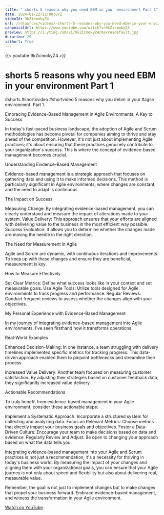 ```yaml
---
title: " shorts 5 reasons why you need EBM in your environment Part 1"
date: 2024-01-22T11:00:07Z
videoId: 9kZicmokyZ4
url: /resources/videos/-shorts-5-reasons-why-you-need-ebm-in-your-environment-part-1
canonicalUrl: https://www.youtube.com/watch?v=9kZicmokyZ4
preview: https://i.ytimg.com/vi/9kZicmokyZ4/maxresdefault.jpg
duration: 29
isShort: True
---
```


{{< youtube 9kZicmokyZ4 >}}

# shorts 5 reasons why you need EBM in your environment Part 1

#shorts #shortsvideo #shortvideo 5 reasons why you #ebm in your #agile environment. Part 1.

Embracing Evidence-Based Management in Agile Environments: A Key to Success

In today's fast-paced business landscape, the adoption of Agile and Scrum methodologies has become pivotal for companies aiming to thrive and stay ahead of the competition. However, it's not just about implementing Agile practices; it's about ensuring that these practices genuinely contribute to your organization's success. This is where the concept of evidence-based management becomes crucial.

Understanding Evidence-Based Management

Evidence-based management is a strategic approach that focuses on gathering data and using it to make informed decisions. This method is particularly significant in Agile environments, where changes are constant, and the need to adapt is continuous.

The Impact on Success

Measuring Change: By integrating evidence-based management, you can clearly understand and measure the impact of alterations made to your system.
Value Delivery: This approach ensures that your efforts are aligned with delivering value to the business in the most efficient way possible.
Success Evaluation: It allows you to determine whether the changes made are moving the needle in the right direction.

The Need for Measurement in Agile

Agile and Scrum are dynamic, with continuous iterations and improvements. To keep up with these changes and ensure they are beneficial, measurement is key.

How to Measure Effectively

Set Clear Metrics: Define what success looks like in your context and set measurable goals.
Use Agile Tools: Utilize tools designed for Agile environments to track progress and performance.
Regular Reviews: Conduct frequent reviews to assess whether the changes align with your objectives.

My Personal Experience with Evidence-Based Management

In my journey of integrating evidence-based management into Agile environments, I've seen firsthand how it transforms operations.

Real-World Examples

Enhanced Decision-Making: In one instance, a team struggling with delivery timelines implemented specific metrics for tracking progress. This data-driven approach enabled them to pinpoint bottlenecks and streamline their process.

Increased Value Delivery: Another team focused on measuring customer satisfaction. By adjusting their strategies based on customer feedback data, they significantly increased value delivery.

Actionable Recommendations

To truly benefit from evidence-based management in your Agile environment, consider these actionable steps:

Implement a Systematic Approach: Incorporate a structured system for collecting and analyzing data.
Focus on Relevant Metrics: Choose metrics that directly impact your business goals and objectives.
Foster a Data-Driven Culture: Encourage your team to make decisions based on data and evidence.
Regularly Review and Adjust: Be open to changing your approach based on what the data tells you.

Integrating evidence-based management into your Agile and Scrum practices is not just a recommendation; it's a necessity for thriving in today's business world. By measuring the impact of your changes and aligning them with your organizational goals, you can ensure that your Agile journey is not only about speed and flexibility but also about delivering real, measurable value.

Remember, the goal is not just to implement changes but to make changes that propel your business forward. Embrace evidence-based management, and witness the transformation in your Agile environment.

[Watch on YouTube](https://www.youtube.com/watch?v=9kZicmokyZ4)
